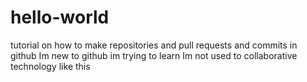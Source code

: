 # hello-world
tutorial on how to make repositories and pull requests and commits in github
Im new to github
im trying to learn
Im not used to collaborative technology like this
